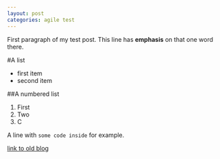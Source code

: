 ```yaml
---
layout: post
categories: agile test
---
```

First paragraph of my test post. This line has **emphasis** on that one word there.

#A list
* first item
* second item

##A numbered list
1. First
2. Two
3. C

A line with `some code inside` for example.

[link to old blog](http://blog.timwingfield.com "Winging it")
